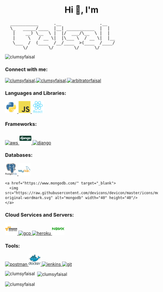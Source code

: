 <h1 align="center">Hi 👋, I'm</h1>

<pre>
  ___________      .__               .__   
  \_   _____/____  |__| ___________  |  |  
   |    __) \__  \ |  |/  ___/\__  \ |  |  
   |     \   / __ \|  |\___ \  / __ \|  |__
   \___  /  (____  /__/____  >(____  /____/
       \/        \/        \/      \/
</pre>



<p align="left">
  <img src="https://komarev.com/ghpvc/?username=clumsyfaisal&label=Profile%20views&color=0e75b6&style=flat" alt="clumsyfaisal" />
</p>

<!--
<p align="left">
  <a href="https://github.com/ryo-ma/github-profile-trophy">
    <img src="https://github-profile-trophy.vercel.app/?username=clumsyfaisal" alt="clumsyfaisal" />
  </a>
</p>

<p align="left">
  <a href="https://twitter.com/clumsyfaisal" target="blank">
    <img src="https://img.shields.io/twitter/follow/clumsyfaisal?logo=twitter&style=for-the-badge" alt="clumsyfaisal" />
  </a>
</p>
-->

<!-- ### Blogs posts -->
<!-- BLOG-POST-LIST:START -->
<!-- BLOG-POST-LIST:END -->

<h3 align="left">Connect with me:</h3>

<p align="left">
  <a href="https://dev.to/clumsyfaisal" target="blank">
    <img align="center" src="https://cdn.jsdelivr.net/npm/simple-icons@3.0.1/icons/dev-dot-to.svg" alt="clumsyfaisal" height="30" width="40" />
  </a>

  <a href="https://twitter.com/clumsyfaisal" target="blank">
    <img align="center" src="https://raw.githubusercontent.com/rahuldkjain/github-profile-readme-generator/neutral-icons/src/images/icons/Social/twitter.svg" alt="clumsyfaisal" height="30" width="40" />
  </a>

  <a href="https://instagram.com/arbitratorfaisal" target="blank">
    <img align="center" src="https://raw.githubusercontent.com/rahuldkjain/github-profile-readme-generator/neutral-icons/src/images/icons/Social/instagram.svg" alt="arbitratorfaisal" height="30" width="40" />
  </a>
</p>

<h3 align="left">Languages and Libraries:</h3>

<p align="left">
  <a href="https://www.python.org" target="_blank">
    <img src="https://raw.githubusercontent.com/devicons/devicon/master/icons/python/python-original.svg" alt="python" width="40" height="40"/>
  </a>

  <a href="https://developer.mozilla.org/en-US/docs/Web/JavaScript" target="_blank">
    <img src="https://raw.githubusercontent.com/devicons/devicon/master/icons/javascript/javascript-original.svg" alt="javascript" width="40" height="40"/>
   </a>

  <a href="https://reactjs.org/" target="_blank">
    <img src="https://raw.githubusercontent.com/devicons/devicon/master/icons/react/react-original-wordmark.svg" alt="react" width="40" height="40"/>
  </a>
</p>


<h3 align="left">Frameworks:</h3>

<p align="left">
  <a href="https://odoo.com" target="_blank">
    <img src="https://odoocdn.com/openerp_website/static/src/img/assets/svg/odoo_logo.svg" alt="aws" width="50" height="50"/>
  </a>

  <a href="https://www.djangoproject.com/" target="_blank">
    <img src="https://raw.githubusercontent.com/devicons/devicon/master/icons/django/django-original.svg" alt="django" width="40" height="40"/>
  </a>

  <a href="https://www.django-rest-framework.org/" target="_blank">
    <img src="https://www.django-rest-framework.org/img/logo.png" alt="django" width="40" height="40"/>
  </a>
</p>


<h3 align="left">Databases:</h3>

<p align="left">
  <a href="https://www.postgresql.org" target="_blank">
    <img src="https://raw.githubusercontent.com/devicons/devicon/master/icons/postgresql/postgresql-original-wordmark.svg" alt="postgresql" width="40" height="40"/>
  </a>

  <a href="https://www.mysql.com/" target="_blank">
    <img src="https://raw.githubusercontent.com/devicons/devicon/master/icons/mysql/mysql-original-wordmark.svg" alt="mysql" width="40" height="40"/>
   </a>

    <a href="https://www.mongodb.com/" target="_blank">
      <img src="https://raw.githubusercontent.com/devicons/devicon/master/icons/mongodb/mongodb-original-wordmark.svg" alt="mongodb" width="40" height="40"/>
    </a>
</p>


<h3 align="left">Cloud Services and Servers:</h3>
<p align="left">
  <a href="https://aws.amazon.com" target="_blank">
    <img src="https://raw.githubusercontent.com/devicons/devicon/master/icons/amazonwebservices/amazonwebservices-original-wordmark.svg" alt="aws" width="40" height="40"/>
  </a>

  <a href="https://cloud.google.com" target="_blank">
    <img src="https://www.vectorlogo.zone/logos/google_cloud/google_cloud-icon.svg" alt="gcp" width="40" height="40"/>
  </a>

   <a href="https://heroku.com" target="_blank">
    <img src="https://www.vectorlogo.zone/logos/heroku/heroku-icon.svg" alt="heroku" width="40" height="40"/>
   </a>

   <a href="https://www.nginx.com" target="_blank">
     <img src="https://raw.githubusercontent.com/devicons/devicon/master/icons/nginx/nginx-original.svg" alt="nginx" width="40" height="40"/>
   </a>
</p>


<h3 align="left">Tools:</h3>
<p align="left">
  <a href="https://postman.com" target="_blank">
    <img src="https://www.vectorlogo.zone/logos/getpostman/getpostman-icon.svg" alt="postman" width="40" height="40"/>
  </a>

  <a href="https://www.docker.com/" target="_blank">
    <img src="https://raw.githubusercontent.com/devicons/devicon/master/icons/docker/docker-original-wordmark.svg" alt="docker" width="40" height="40"/>
  </a>

  <a href="https://www.jenkins.io" target="_blank">
    <img src="https://www.vectorlogo.zone/logos/jenkins/jenkins-icon.svg" alt="jenkins" width="40" height="40"/>
  </a>

  <a href="https://git-scm.com/" target="_blank">
    <img src="https://www.vectorlogo.zone/logos/git-scm/git-scm-icon.svg" alt="git" width="40" height="40"/>
  </a>
</p>


<p>
  <img align="left" src="https://github-readme-stats.vercel.app/api/top-langs?username=clumsyfaisal&show_icons=true&locale=en&layout=compact" alt="clumsyfaisal" />
</p>

<p>&nbsp;
  <img align="center" src="https://github-readme-stats.vercel.app/api?username=clumsyfaisal&show_icons=true&locale=en" alt="clumsyfaisal" />
</p>

<p>
  <img align="center" src="https://github-readme-streak-stats.herokuapp.com/?user=clumsyfaisal&" alt="clumsyfaisal" />
</p>

